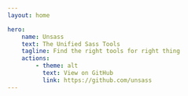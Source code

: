 ```yaml
---
layout: home

hero:
    name: Unsass
    text: The Unified Sass Tools
    tagline: Find the right tools for right thing
    actions:
        - theme: alt
          text: View on GitHub
          link: https://github.com/unsass
---
```

